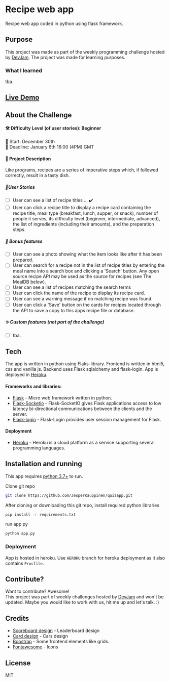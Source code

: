 # Recipe web app
Recipe web app coded in python using flask framework.

## Purpose
This project was made as part of the weekly programming challenge hosted by [DevJam].
The project was made for learning purposes.
### What I learned
tba. 

## [Live Demo](https://jeb-recipeapp.herokuapp.com/)



## About the Challenge
#### 🛠 Difficulty Level (of user stories): Beginner 
📅 Start: December 30th<br>
📅 Deadline: January 6th 16:00 (4PM) GMT

#### 📝 Project Description
Like programs, recipes are a series of imperative steps which, if followed correctly, result in a tasty dish.
##### 📑User Stories
- [ ] User can see a list of recipe titles ... ✔️
- [ ] User can click a recipe title to display a recipe card containing the recipe title, meal type (breakfast, lunch, supper, or snack), number of people it serves, its difficulty level (beginner, intermediate, advanced), the list of ingredients (including their amounts), and the preparation steps.
##### 🌟 Bonus features

- [ ] User can see a photo showing what the item looks like after it has been prepared.
- [ ] User can search for a recipe not in the list of recipe titles by entering the meal name into a search box and clicking a 'Search' button. Any open source recipe API may be used as the source for recipes (see The MealDB below).
- [ ] User can see a list of recipes matching the search terms
- [ ] User can click the name of the recipe to display its recipe card.
- [ ] User can see a warning message if no matching recipe was found. 
- [ ] User can click a 'Save' button on the cards for recipes located through the API to save a copy to this apps recipe file or database.

##### ✨ Custom features (not part of the challenge)
- [ ] tba.

## Tech

The app is written in python using Flaks-library. 
Frontend is written in html5, css and vanilla js.
Backend uses Flask sqlalchemy and flask-login.
App is deployed in [Heroku].

#### Frameworks and libraries:

- [Flask] - Micro web framework written in python.
- [Flask-Socketio](https://flask-socketio.readthedocs.io/en/latest/) - Flask-SocketIO gives Flask applications access to low latency bi-directional communications between the clients and the server.
- [Flask-login] - Flask-Login provides user session management for Flask.
#### Deployment
- [Heroku] - Heroku is a cloud platform as a service supporting several programming languages.



## Installation and running

This app requires [python 3.7+](https://www.python.org/downloads/) to run.

Clone git repo
```sh
git clone https://github.com/JesperKauppinen/quizapp.git
```

After cloning or downloading this git repo, install required python libraries

```sh
pip install -r requirements.txt
```

run app.py
```sh
python app.py
```
### Deployment
App is hosted in heroku. Use `HEROKU` branch for heroku deployment as it also contains `Procfile`.


## Contribute?
Want to contribute? Awesome!  
This project was part of weekly challenges hosted by [DevJam] and won't be updated.
Maybe you would like to work with us, hit me up and let's talk. :)

## Credits
- [Scoreboard design](https://codepen.io/hakura/pen/ebglw) - Leaderboard design
- [Card design](https://codepen.io/hakura/pen/ebglw) - Cars design
- [Boostrap](https://codepen.io/hakura/pen/ebglw) - Some frontend elements like grids.
- [Fontawesome](https://fontawesome.com/) - Icons

## License
MIT


   [Flask]: <https://flask.palletsprojects.com/en/2.0.x/>
   [Flask-login]: <https://flask-login.readthedocs.io/en/latest/>
   [DevJam]: <https://discord.gg/nZBxGEudY6>
   [emojipedia]: <https://emojipedia.org/artist-palette/>
   [icons8]: <https://icons8.com/>
   [sharingbuttons]: <https://sharingbuttons.io/>
   [Handdrawn]: <https://fxaeberhard.github.io/handdrawn.css/>
   [imgbb]: <https://imgbb.com/upload>
   [Heroku]: <https://www.heroku.com>
